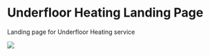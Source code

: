 # Underfloor Heating Landing Page
Landing page for Underfloor Heating service

<img src="https://i.ibb.co/9nyzHzn/underfloor-heating-landing-page.png">
